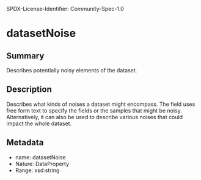 SPDX-License-Identifier: Community-Spec-1.0

# datasetNoise

## Summary

Describes potentially noisy elements of the dataset.

## Description

Describes what kinds of noises a dataset might encompass.
The field uses free form text to specify the fields or the samples that might be noisy.
Alternatively, it can also be used to describe various noises that could impact the whole dataset.

## Metadata

- name: datasetNoise
- Nature: DataProperty
- Range: xsd:string
